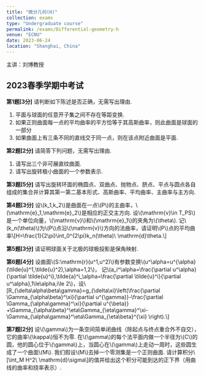 ```yaml
---
title: "微分几何(H)"
collection: exams
type: "Undergraduate course"
permalink: /exams/Differential-geometry-h
venue: "ECNU"
date: 2023-06-24
location: "Shanghai, China"
---
```

主讲：刘博教授

## 2023春季学期中考试

**第1题[3分]** 请判断如下陈述是否正确，无需写出理由.
1. 平面与球面的任意开子集之间不存在等距变换.
2. 如果正则曲面每一点的平均曲率的平方恰等于其高斯曲率，则此曲面是球面的一部分
3. 如果曲面上有三条不同的直线交于同一点，则在该点附近曲面是平面.

**第2题[2分]**
请简答下列问题，无需写出理由.
1. 请写出三个非可展直纹曲面.
2. 请写出旋转极小曲面的一个参数表示.

**第3题[5分]**
请写出旋转环面的椭圆点、双曲点、抛物点、脐点、平点与圆点各自组成的集合并计算其第一第二基本形式、高斯曲率、平均曲率、主曲率与主方向.

**第4题[3分]** 设\\(k_1,k_2\\)是曲面在一点\\(P\\)的主曲率，\\(\mathrm{e}_1,\mathrm{e}_2\\)是相应的正交主方向. 设\\(\mathrm{v}\in T_PS\\)是一个单位向量，\\(\mathrm{v}\\)和\\(\mathrm{e}_1\\)的夹角为\\(\theta\\). 记\\(k_n(\theta)\\)为\\(P\\)点沿\\(\mathrm{v}\\)方向的法曲率，请证明\\(P\\)点的平均曲率\\[H=\frac{1}{2\pi}\int_0^{2\pi}k_n(\theta)\ \mathrm{d}\theta.\\]

**第5题[3分]** 请证明球面关于北极的球极投影是保角映射.

**第6题[4分]** 设曲面\\(S:\mathrm{r}(u^1,u^2)\\)有参数变换\\(u^\alpha=u^{\alpha}(\tilde{u}^1,\tilde{u}^2),\alpha=1,2\\)，
记\\(a_i^\alpha=\frac{\partial u^\alpha}{\partial \tilde{u}^i},\tilde{a}^i_\alpha=\frac{\partial \tilde{u}^i}{\partial u^\alpha},1\le\alpha,i\le 2\\)，设\\[R_{\delta\alpha\beta\gamma}=g_{\delta\xi}\left(\frac{\partial \Gamma_{\alpha\beta}^\xi}{\partial u^{\gamma}}-\frac{\partial \Gamma_{\alpha\gamma}^\xi}{\partial u^{\beta}} 
+\Gamma_{\alpha\beta}^\eta\Gamma_{\eta\gamma}^\xi-\Gamma_{\alpha\gamma}^\eta\Gamma_{\eta\beta}^{\xi} \right).\\]

**第7题[2分]** 设\\(\gamma\\)为一条空间简单闭曲线（除起点与终点重合外不自交），它的曲率\\(\kappa\\)恒不为零. 在\\(\gamma\\)的每个法平面内做一个半径为\\(C\\)的圆，他的圆心位于\\(\gamma\\)上，当圆心在\\(\gamma\\)上走动一周时，这些圆生成了一个曲面\\(M\\). 我们假设\\(M\\)去掉一个零测集是一个正则曲面. 请计算积分\\[\int_M H^2\ \mathrm{d}\sigma\\]的值并给出这个积分可能到达的正下界（用曲线的曲率和挠率表示）.

